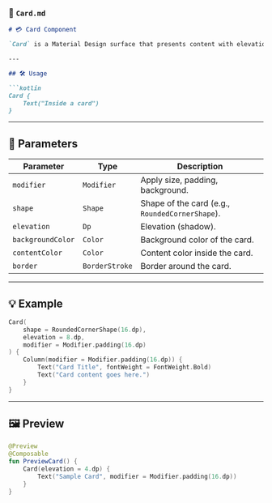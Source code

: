 
### 📄 `Card.md`

```md
# 💳 Card Component

`Card` is a Material Design surface that presents content with elevation and rounded corners.

---

## 🛠️ Usage

```kotlin
Card {
    Text("Inside a card")
}
````

---

## 📌 Parameters

| Parameter         | Type           | Description                                     |
| ----------------- | -------------- | ----------------------------------------------- |
| `modifier`        | `Modifier`     | Apply size, padding, background.                |
| `shape`           | `Shape`        | Shape of the card (e.g., `RoundedCornerShape`). |
| `elevation`       | `Dp`           | Elevation (shadow).                             |
| `backgroundColor` | `Color`        | Background color of the card.                   |
| `contentColor`    | `Color`        | Content color inside the card.                  |
| `border`          | `BorderStroke` | Border around the card.                         |

---

## 💡 Example

```kotlin
Card(
    shape = RoundedCornerShape(16.dp),
    elevation = 8.dp,
    modifier = Modifier.padding(16.dp)
) {
    Column(modifier = Modifier.padding(16.dp)) {
        Text("Card Title", fontWeight = FontWeight.Bold)
        Text("Card content goes here.")
    }
}
```

---

## 🖼️ Preview

```kotlin
@Preview
@Composable
fun PreviewCard() {
    Card(elevation = 4.dp) {
        Text("Sample Card", modifier = Modifier.padding(16.dp))
    }
}
```

